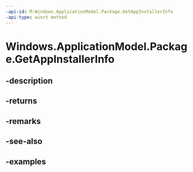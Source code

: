 ```yaml
---
-api-id: M:Windows.ApplicationModel.Package.GetAppInstallerInfo
-api-type: winrt method
---
```


<!-- Method syntax.
public AppInstallerInfo Package.GetAppInstallerInfo()
-->

# Windows.ApplicationModel.Package.GetAppInstallerInfo

## -description

## -returns

## -remarks

## -see-also

## -examples

